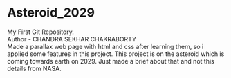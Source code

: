 # Asteroid_2029
My First Git Repository.<br>
Author - CHANDRA SEKHAR CHAKRABORTY<br>
Made a parallax web page with html and css after learning them, so i applied some features in this project. This project is on the asteroid which is coming towards earth on 2029. Just made a brief about that and not this details from NASA.
